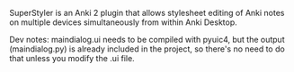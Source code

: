 SuperStyler is an Anki 2 plugin that allows stylesheet editing of Anki notes on multiple devices simultaneously from within Anki Desktop.

Dev notes:
maindialog.ui needs to be compiled with pyuic4, but the output (maindialog.py) is already included in the project, so there's no need to do that unless you modify the .ui file.

